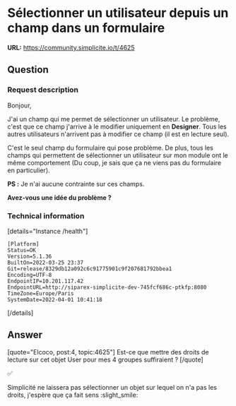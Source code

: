 # Sélectionner un utilisateur depuis un champ dans un formulaire

**URL:** https://community.simplicite.io/t/4625

## Question
### Request description

Bonjour,

J'ai un champ qui me permet de sélectionner un utilisateur. Le problème, c'est que ce champ j'arrive à le modifier uniquement en **Designer**. Tous les autres utilisateurs n'arrivent pas à modifier ce champ (il est en lecture seul).

C'est le seul champ du formulaire qui pose problème.
De plus, tous les champs qui permettent de sélectionner un utilisateur sur mon module ont le même comportement (Du coup, je sais que ça ne viens pas du formulaire en particulier).

**PS :** Je n'ai aucune contrainte sur ces champs.

**Avez-vous une idée du problème ?**

### Technical information

[details="Instance /health"]
```text
[Platform]
Status=OK
Version=5.1.36
BuiltOn=2022-03-25 23:37
Git=release/8329db12a092c6c91775901c9f207681792bbea1
Encoding=UTF-8
EndpointIP=10.201.117.42
EndpointURL=http://siparex-simplicite-dev-745fcf686c-ptkfp:8080
TimeZone=Europe/Paris
SystemDate=2022-04-01 10:41:18
```
[/details]

## Answer
[quote="Elcoco, post:4, topic:4625"]
Est-ce que mettre des droits de lecture sur cet objet User pour mes 4 groupes suffiraient ?
[/quote]

:white_check_mark:

Simplicité ne laissera pas sélectionner un objet sur lequel on n'a pas les droits, j'espère que ça fait sens :slight_smile:
